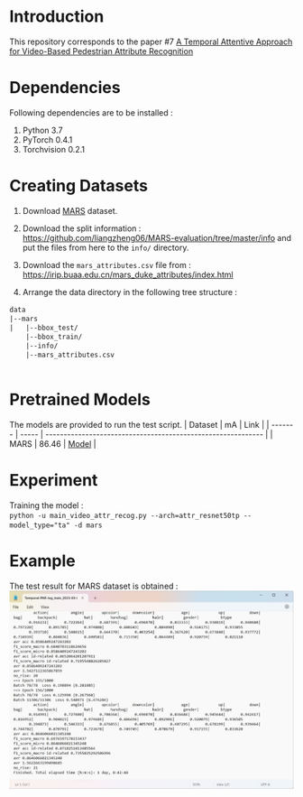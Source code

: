 # Introduction
This repository corresponds to the paper #7
[A Temporal Attentive Approach for Video-Based Pedestrian Attribute Recognition](https://arxiv.org/abs/1901.05742)

# Dependencies
Following dependencies are to be installed : <br>
1. Python 3.7
2. PyTorch 0.4.1
3. Torchvision 0.2.1 

# Creating Datasets
1. Download [MARS](http://zheng-lab.cecs.anu.edu.au/Project/project_mars.html) dataset.
2. Download the split information : https://github.com/liangzheng06/MARS-evaluation/tree/master/info and put the files from here to the `info/` directory.
3. Download the `mars_attributes.csv` file from : https://irip.buaa.edu.cn/mars_duke_attributes/index.html

4. Arrange the data directory in the following tree structure : 
```
data
|--mars
|   |--bbox_test/
    |--bbox_train/
    |--info/
    |--mars_attributes.csv


```

# Pretrained Models
The models are provided to run the test script.
| Dataset | mA    | Link                                                         |
| ------- | ----- | ------------------------------------------------------------ |
| MARS    | 86.46 | [Model](https://drive.google.com/file/d/1MHFPGGQ3eLp6w85bpiU483v6jH0PERla/view?usp=sharing)                                                    |


# Experiment
Training the model : <br>
`python -u main_video_attr_recog.py --arch=attr_resnet50tp --model_type="ta" -d mars`

# Example
The test result for MARS dataset is obtained : <br>
<img src="imgs/mars-res.jpg">

